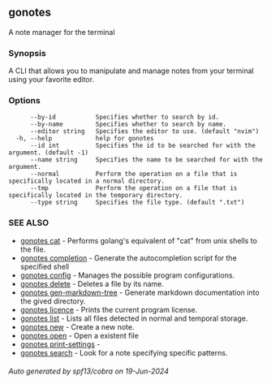 ## gonotes

A note manager for the terminal

### Synopsis

A CLI that allows you to manipulate and manage notes from your terminal using your favorite editor.

### Options

```
      --by-id           Specifies whether to search by id.
      --by-name         Specifies whether to search by name.
      --editor string   Specifies the editor to use. (default "nvim")
  -h, --help            help for gonotes
      --id int          Specifies the id to be searched for with the argument. (default -1)
      --name string     Specifies the name to be searched for with the argument.
      --normal          Perform the operation on a file that is specifically located in a normal directory.
      --tmp             Perform the operation on a file that is specifically located in the temporary directory.
      --type string     Specifies the file type. (default ".txt")
```

### SEE ALSO

* [gonotes cat](gonotes_cat.md)	 - Performs golang's equivalent of "cat" from unix shells to the file.
* [gonotes completion](gonotes_completion.md)	 - Generate the autocompletion script for the specified shell
* [gonotes config](gonotes_config.md)	 - Manages the possible program configurations.
* [gonotes delete](gonotes_delete.md)	 - Deletes a file by its name.
* [gonotes gen-markdown-tree](gonotes_gen-markdown-tree.md)	 - Generate markdown documentation into the gived directory.
* [gonotes licence](gonotes_licence.md)	 - Prints the current program license.
* [gonotes list](gonotes_list.md)	 - Lists all files detected in normal and temporal storage.
* [gonotes new](gonotes_new.md)	 - Create a new note.
* [gonotes open](gonotes_open.md)	 - Open a existent file
* [gonotes print-settings](gonotes_print-settings.md)	 - 
* [gonotes search](gonotes_search.md)	 - Look for a note specifying specific patterns.

###### Auto generated by spf13/cobra on 19-Jun-2024
